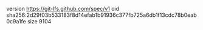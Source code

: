version https://git-lfs.github.com/spec/v1
oid sha256:2d29f03b533183f8d14efab1b91936c377fb725a6db1f13cdc78b0eab0c9a1fe
size 9104
